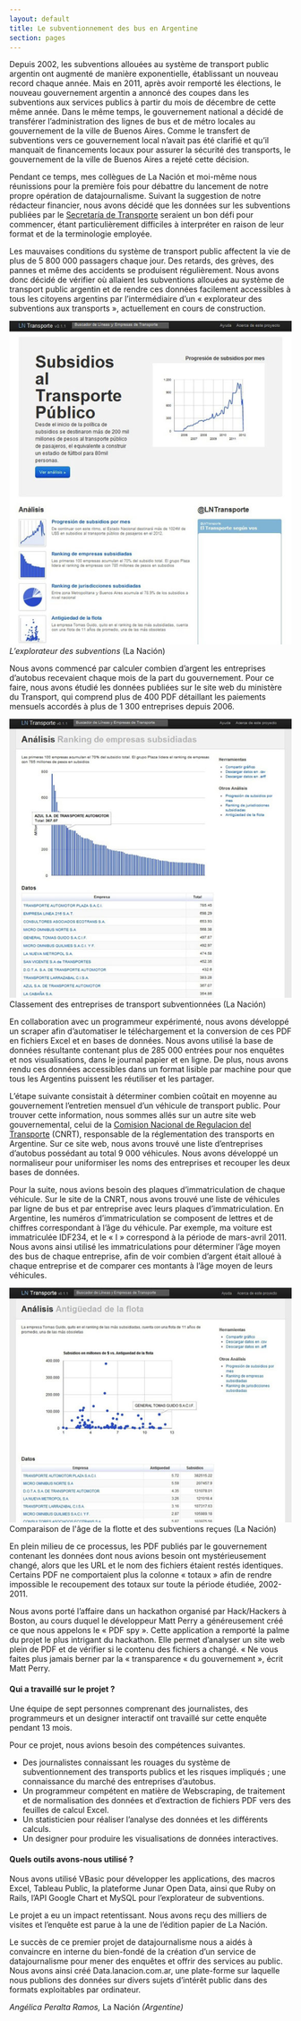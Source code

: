 ```yaml
---
layout: default
title: Le subventionnement des bus en Argentine
section: pages
---
```


Depuis 2002, les subventions allouées au système de transport public argentin ont augmenté de manière exponentielle, établissant un nouveau record chaque année. Mais en 2011, après avoir remporté les élections, le nouveau gouvernement argentin a annoncé des coupes dans les subventions aux services publics à partir du mois de décembre de cette même année. Dans le même temps, le gouvernement national a décidé de transférer l’administration des lignes de bus et de métro locales au gouvernement de la ville de Buenos Aires. Comme le transfert de subventions vers ce gouvernement local n’avait pas été clarifié et qu’il manquait de financements locaux pour assurer la sécurité des transports, le gouvernement de la ville de Buenos Aires a rejeté cette décision.

Pendant ce temps, mes collègues de La Nación et moi-même nous réunissions pour la première fois pour débattre du lancement de notre propre opération de datajournalisme. Suivant la suggestion de notre rédacteur financier, nous avons décidé que les données sur les subventions publiées par le [Secretaría de Transporte](http://www.transporte.gov.ar/) seraient un bon défi pour commencer, étant particulièrement difficiles à interpréter en raison de leur format et de la terminologie employée.

Les mauvaises conditions du système de transport public affectent la vie de plus de 5 800 000 passagers chaque jour. Des retards, des grèves, des pannes et même des accidents se produisent régulièrement. Nous avons donc décidé de vérifier où allaient les subventions allouées au système de transport public argentin et de rendre ces données facilement accessibles à tous les citoyens argentins par l’intermédiaire d’un « explorateur des subventions aux transports », actuellement en cours de construction.

<div class="imageblock">
<div class="content">
<img alt="Transport Subsidies Explorer" src="../figs/incoming/03-LL-01.jpg"></div>
<div class="title"><em>L’explorateur des subventions</em> (La Nación)</div>
</div>

Nous avons commencé par calculer combien d’argent les entreprises d’autobus recevaient chaque mois de la part du gouvernement. Pour ce faire, nous avons étudié les données publiées sur le site web du ministère du Transport, qui comprend plus de 400 PDF détaillant les paiements mensuels accordés à plus de 1 300 entreprises depuis 2006.

<div class="imageblock">
<div class="content">
<img alt="Classement des entreprises subventionnées" src="../figs/incoming/03-LL-02.jpg"></div>
<div class="title">Classement des entreprises de transport subventionnées (La Nación)</div>
</div>

En collaboration avec un programmeur expérimenté, nous avons développé un scraper afin d’automatiser le téléchargement et la conversion de ces PDF en fichiers Excel et en bases de données. Nous avons utilisé la base de données résultante contenant plus de 285 000 entrées pour nos enquêtes et nos visualisations, dans le journal papier et en ligne. De plus, nous avons rendu ces données accessibles dans un format lisible par machine pour que tous les Argentins puissent les réutiliser et les partager.

L’étape suivante consistait à déterminer combien coûtait en moyenne au gouvernement l’entretien mensuel d’un véhicule de transport public. Pour trouver cette information, nous sommes allés sur un autre site web gouvernemental, celui de la [Comision Nacional de Regulacion del Transporte](http://www.cnrt.gov.ar/index2.htm) (CNRT), responsable de la réglementation des transports en Argentine. Sur ce site web, nous avons trouvé une liste d’entreprises d’autobus possédant au total 9 000 véhicules. Nous avons développé un normaliseur pour uniformiser les noms des entreprises et recouper les deux bases de données.

Pour la suite, nous avions besoin des plaques d’immatriculation de chaque véhicule. Sur le site de la CNRT, nous avons trouvé une liste de véhicules par ligne de bus et par entreprise avec leurs plaques d’immatriculation. En Argentine, les numéros d’immatriculation se composent de lettres et de chiffres correspondant à l’âge du véhicule. Par exemple, ma voiture est immatriculée IDF234, et le « I » correspond à la période de mars-avril 2011. Nous avons ainsi utilisé les immatriculations pour déterminer l’âge moyen des bus de chaque entreprise, afin de voir combien d’argent était alloué à chaque entreprise et de comparer ces montants à l’âge moyen de leurs véhicules.

<div class="imageblock">
<div class="content">
<img alt="Comparaison de l'âge de la flotte et des subventions reçues" src="../figs/incoming/03-LL-03.jpg"></div>
<div class="title">Comparaison de l'âge de la flotte et des subventions reçues (La Nación)</div>
</div>

En plein milieu de ce processus, les PDF publiés par le gouvernement contenant les données dont nous avions besoin ont mystérieusement changé, alors que les URL et le nom des fichiers étaient restés identiques. Certains PDF ne comportaient plus la colonne « totaux » afin de rendre impossible le recoupement des totaux sur toute la période étudiée, 2002-2011.

Nous avons porté l’affaire dans un hackathon organisé par Hack/Hackers à Boston, au cours duquel le développeur Matt Perry a généreusement créé ce que nous appelons le « PDF spy ». Cette application a remporté la palme du projet le plus intrigant du hackathon. Elle permet d’analyser un site web plein de PDF et de vérifier si le contenu des fichiers a changé. « Ne vous faites plus jamais berner par la « transparence « du gouvernement », écrit Matt Perry.

#### Qui a travaillé sur le projet ?

Une équipe de sept personnes comprenant des journalistes, des programmeurs et un designer interactif ont travaillé sur cette enquête pendant 13 mois.

Pour ce projet, nous avions besoin des compétences suivantes.

* Des journalistes connaissant les rouages du système de subventionnement des transports publics et les risques impliqués ; une connaissance du marché des entreprises d’autobus.
* Un programmeur compétent en matière de Webscraping, de traitement et de normalisation des données et d’extraction de fichiers PDF vers des feuilles de calcul Excel.
* Un statisticien pour réaliser l’analyse des données et les différents calculs.
* Un designer pour produire les visualisations de données interactives.

#### Quels outils avons-nous utilisé ?

Nous avons utilisé VBasic pour développer les applications, des macros Excel, Tableau Public, la plateforme Junar Open Data, ainsi que Ruby on Rails, l’API Google Chart et MySQL pour l’explorateur de subventions.

Le projet a eu un impact retentissant. Nous avons reçu des milliers de visites et l’enquête est parue à la une de l’édition papier de La Nación.

Le succès de ce premier projet de datajournalisme nous a aidés à convaincre en interne du bien-fondé de la création d’un service de datajournalisme pour mener des enquêtes et offrir des services au public. Nous avons ainsi créé Data.lanacion.com.ar, une plate-forme sur laquelle nous publions des données sur divers sujets d’intérêt public dans des formats exploitables par ordinateur.

_Angélica Peralta Ramos,_ La Nación _(Argentine)_